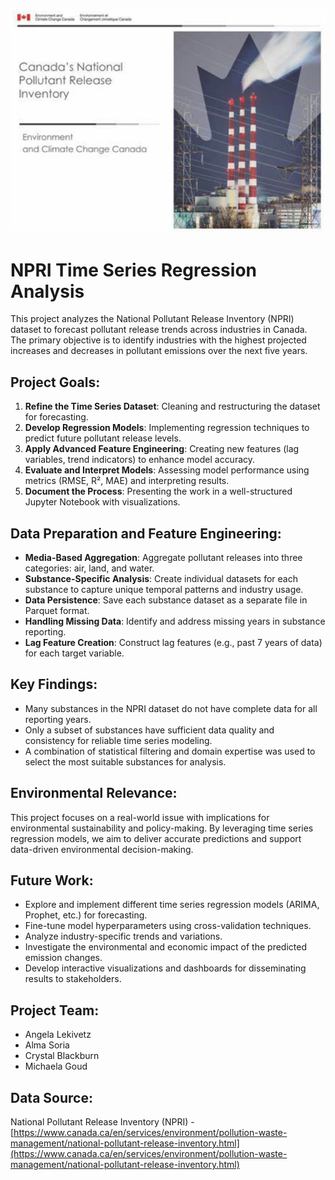 ![NPRI_Photo](NPRI_Photo.png)
# NPRI Time Series Regression Analysis

This project analyzes the National Pollutant Release Inventory (NPRI) dataset to forecast pollutant release trends across industries in Canada. The primary objective is to identify industries with the highest projected increases and decreases in pollutant emissions over the next five years.

## Project Goals:

1. **Refine the Time Series Dataset**: Cleaning and restructuring the dataset for forecasting.
2. **Develop Regression Models**: Implementing regression techniques to predict future pollutant release levels.
3. **Apply Advanced Feature Engineering**: Creating new features (lag variables, trend indicators) to enhance model accuracy.
4. **Evaluate and Interpret Models**: Assessing model performance using metrics (RMSE, R², MAE) and interpreting results.
5. **Document the Process**: Presenting the work in a well-structured Jupyter Notebook with visualizations.

## Data Preparation and Feature Engineering:

- **Media-Based Aggregation**: Aggregate pollutant releases into three categories: air, land, and water.
- **Substance-Specific Analysis**: Create individual datasets for each substance to capture unique temporal patterns and industry usage.
- **Data Persistence**: Save each substance dataset as a separate file in Parquet format.
- **Handling Missing Data**: Identify and address missing years in substance reporting.
- **Lag Feature Creation**: Construct lag features (e.g., past 7 years of data) for each target variable.

## Key Findings:

- Many substances in the NPRI dataset do not have complete data for all reporting years.
- Only a subset of substances have sufficient data quality and consistency for reliable time series modeling.
- A combination of statistical filtering and domain expertise was used to select the most suitable substances for analysis.

## Environmental Relevance:

This project focuses on a real-world issue with implications for environmental sustainability and policy-making. By leveraging time series regression models, we aim to deliver accurate predictions and support data-driven environmental decision-making.

## Future Work:

- Explore and implement different time series regression models (ARIMA, Prophet, etc.) for forecasting.
- Fine-tune model hyperparameters using cross-validation techniques.
- Analyze industry-specific trends and variations.
- Investigate the environmental and economic impact of the predicted emission changes.
- Develop interactive visualizations and dashboards for disseminating results to stakeholders.

## Project Team:

- Angela Lekivetz
- Alma Soria
- Crystal Blackburn
- Michaela Goud

## Data Source:

National Pollutant Release Inventory (NPRI) - [https://www.canada.ca/en/services/environment/pollution-waste-management/national-pollutant-release-inventory.html](https://www.canada.ca/en/services/environment/pollution-waste-management/national-pollutant-release-inventory.html)
